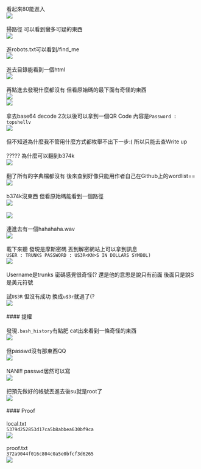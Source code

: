 看起來80能進入<br>![](images/98CLzcT.png)<br><br>掃路徑 可以看到蠻多可疑的東西<br>![](images/uxUbfIP.png)<br><br>進robots.txt可以看到/find_me<br>![](images/jnzIKAd.png)<br><br>進去目錄能看到一個html<br>![](images/oviELFD.png)<br><br>再點進去發現什麼都沒有 但看原始碼的最下面有奇怪的東西<br>![](images/D72kwHo.png)<br>![](images/P86OheV.png)<br><br>拿去base64 decode 2次以後可以拿到一個QR Code 內容是`Password : topshellv`<br>![](images/oKVYEdK.png)<br><br>但不知道為什麼我不管用什麼方式都枚舉不出下一步:( 所以只能去查Write up<br><br>????? 為什麼可以翻到b374k<br>![](images/7Q1KXRN.png)<br><br>翻了所有的字典檔都沒有 後來查到好像只能用作者自己在Github上的wordlist==<br>![](images/xXnsugU.png)<br><br>b374k沒東西 但看原始碼能看到一個路徑<br>![](images/Fa7CNCm.png)<br><br>![](images/ymJoQ1f.png)<br><br>連進去有一個hahahaha.wav<br>![](images/JrNxyTu.png)<br><br>載下來聽 發現是摩斯密碼 丟到解密網站上可以拿到訊息<br>`USER : TRUNKS PASSWORD : US3R<KN>S IN DOLLARS SYMBOL)`<br>![](images/RPqeMg7.png)<br><br>Username是trunks 密碼感覺很奇怪(? 還是他的意思是說只有前面 後面只是說S是美元符號<br><br>試`U$3R` 但沒有成功 換成`u$3r`就過了(?<br>![](images/YCCDoH6.png)<br><br>#### 提權<br><br>發現`.bash_history`有點肥 cat出來看到一條奇怪的東西<br>![](images/oH37LeE.png)<br><br>但passwd沒有那東西QQ<br>![](images/ZKBeIar.png)<br><br>NANI!! passwd居然可以寫<br>![](images/ywA0EoK.png)<br><br>把預先做好的帳號丟進去後su就是root了<br>![](images/Izxluwn.png)<br><br>#### Proof<br><br>local.txt<br>`5379d252853d17ca5b8abbea630bf9ca`<br>![](images/LqL2iVE.png)<br><br>proof.txt<br>`372a9044f016c804c0a5e0bfcf3d6265`<br>![](images/Tz54dgG.png)
